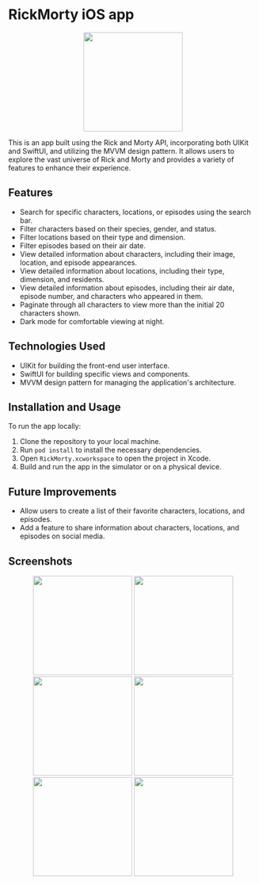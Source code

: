 # RickMorty iOS app
<p align="center">
<img src="https://user-images.githubusercontent.com/42889128/236004755-7700e40c-d498-4244-878a-dc3a87af72a9.png" width="200" height="200" />
<p>
This is an app built using the Rick and Morty API, incorporating both UIKit and SwiftUI, and utilizing the MVVM design pattern. It allows users to explore the vast universe of Rick and Morty and provides a variety of features to enhance their experience. 

## Features

- Search for specific characters, locations, or episodes using the search bar.
- Filter characters based on their species, gender, and status.
- Filter locations based on their type and dimension.
- Filter episodes based on their air date.
- View detailed information about characters, including their image, location, and episode appearances.
- View detailed information about locations, including their type, dimension, and residents.
- View detailed information about episodes, including their air date, episode number, and characters who appeared in them.
- Paginate through all characters to view more than the initial 20 characters shown.
- Dark mode for comfortable viewing at night.

## Technologies Used

- UIKit for building the front-end user interface.
- SwiftUI for building specific views and components.
- MVVM design pattern for managing the application's architecture.

## Installation and Usage

To run the app locally:

1. Clone the repository to your local machine.
2. Run `pod install` to install the necessary dependencies.
3. Open `RickMorty.xcworkspace` to open the project in Xcode.
4. Build and run the app in the simulator or on a physical device.

## Future Improvements

- Allow users to create a list of their favorite characters, locations, and episodes.
- Add a feature to share information about characters, locations, and episodes on social media.

## Screenshots

<p align="center">
  <img src="https://user-images.githubusercontent.com/42889128/236007967-6a57de9e-8f19-4129-a55c-b7c3301e0929.png" width="200"/>
  <img src="https://user-images.githubusercontent.com/42889128/236008008-e83b094a-8ff7-4a95-a5f7-d6249692c2c0.png"  width="200"/>
  <img src="https://user-images.githubusercontent.com/42889128/236008019-27de4834-f321-4777-8a8c-2b536853d7be.png"  width="200"/>
  <img src="https://user-images.githubusercontent.com/42889128/236008030-71804acc-0bfe-44f7-aa59-941e12078228.png"  width="200"/>
  <img src="https://user-images.githubusercontent.com/42889128/236203912-69ccbf4e-5d29-43ea-af20-00870344129e.png" width="200" />
  <img src="https://user-images.githubusercontent.com/42889128/236203976-9fae67c6-34bc-408a-92dd-b086e3667e56.png" width="200"/>
</p>

